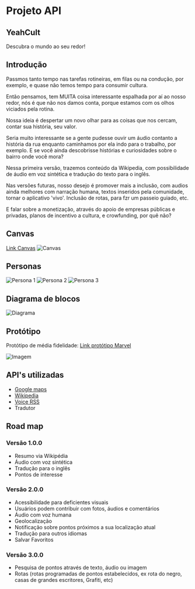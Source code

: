 # Projeto API
## YeahCult
Descubra o mundo ao seu redor!

## Introdução
Passmos tanto tempo nas tarefas rotineiras, em filas ou na condução, por exemplo, e quase não temos tempo para consumir cultura.

Então pensamos, tem MUITA coisa interessante espalhada por aí ao nosso redor, nós é que não nos damos conta, porque estamos com os olhos viciados pela rotina.

Nossa ideia é despertar um novo olhar para as coisas que nos cercam, contar sua história, seu valor.

Seria muito interessante se a gente pudesse ouvir um áudio contanto a história da rua enquanto caminhamos por ela indo para o trabalho, por exemplo. E se você ainda descobrisse histórias e curiosidades sobre o bairro onde você mora?

Nessa primeira versão, trazemos conteúdo da Wikipedia, com possibilidade de áudio em voz sintética e tradução do texto para o inglês.

Nas versões futuras, nosso desejo é promover  mais a inclusão, com audios ainda melhores com narração humana, textos inseridos pela comunidade, tornar o aplicativo 'vivo'. 
Inclusão de rotas, para fzr um passeio guiado, etc.

E falar sobre a monetização, através do apoio de empresas públicas e privadas, planos de incentivo a cultura, e crowfunding, por quê não?

## Canvas
[Link Canvas](https://canvanizer.com/canvas/wfIUYRhiePBAE)
![Canvas](public/imgs/canvas_wfIUYRhiePBAE.png)

## Personas
![Persona 1](public/imgs/persona-alice.jpeg)
![Persona 2](public/imgs/persona-dennis.jpeg)
![Persona 3](public/imgs/persona-marcia.jpeg)

## Diagrama de blocos
![Diagrama](public/imgs/DiagramadeblocosAPI.png)

## Protótipo
Protótipo de média fidelidade:
[Link protótipo Marvel](https://marvelapp.com/515i7e9/screen/56950990)

![Imagem](public/imgs/imagem-principal.jpeg)

## API's utilizadas
* [Google maps](https://developers.google.com/maps/documentation/?hl=pt-br)
* [Wikipedia](https://pt.wikipedia.org/wiki/Wikip%C3%A9dia:Central_de_pesquisas/Portal_de_dados/API)
* [Voice RSS](http://www.voicerss.org/)
* Tradutor

## Road map
### Versão 1.0.0
* Resumo via Wikipédia
* Áudio com voz sintética
* Tradução para o inglês
* Pontos de interesse

### Versão 2.0.0
* Acessibilidade para deficientes visuais
* Usuários podem contribuir com fotos, áudios e comentários
* Áudio com voz humana
* Geolocalização
* Notificação sobre pontos próximos a sua localização atual
* Tradução para outros idiomas
* Salvar Favoritos

### Versão 3.0.0
* Pesquisa de pontos através de texto, áudio ou imagem
* Rotas (rotas programadas de pontos estabelecidos, ex rota do negro, casas de grandes escritores, Grafiti, etc)
